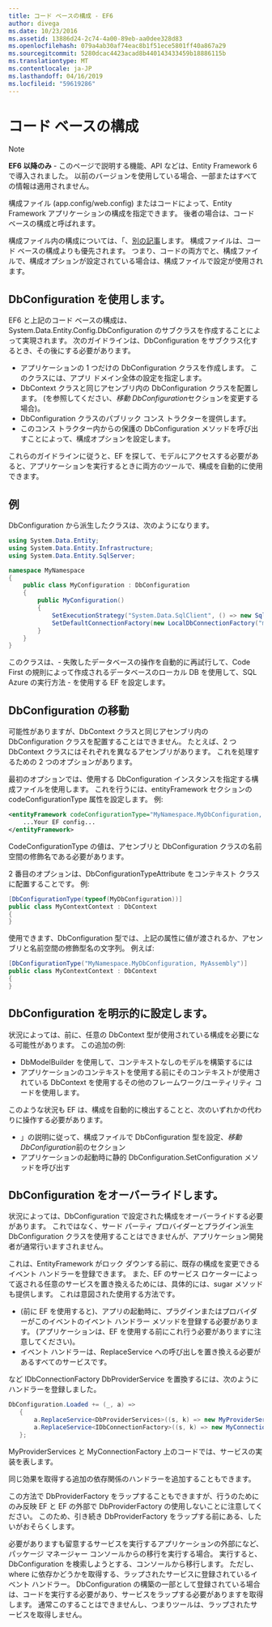 ```yaml
---
title: コード ベースの構成 - EF6
author: divega
ms.date: 10/23/2016
ms.assetid: 13886d24-2c74-4a00-89eb-aa0dee328d83
ms.openlocfilehash: 079a4ab30af74eac8b1f51ece5801ff40a867a29
ms.sourcegitcommit: 5280dcac4423acad8b440143433459b18886115b
ms.translationtype: MT
ms.contentlocale: ja-JP
ms.lasthandoff: 04/16/2019
ms.locfileid: "59619286"
---
```

# <a name="code-based-configuration"></a>コード ベースの構成
> [!NOTE]
> **EF6 以降のみ** - このページで説明する機能、API などは、Entity Framework 6 で導入されました。 以前のバージョンを使用している場合、一部またはすべての情報は適用されません。  

構成ファイル (app.config/web.config) またはコードによって、Entity Framework アプリケーションの構成を指定できます。 後者の場合は、コード ベースの構成と呼ばれます。  

構成ファイル内の構成については、「、[別の記事](config-file.md)します。 構成ファイルは、コード ベースの構成よりも優先されます。 つまり、コードの両方でと、構成ファイルで、構成オプションが設定されている場合は、構成ファイルで設定が使用されます。  

## <a name="using-dbconfiguration"></a>DbConfiguration を使用します。  

EF6 と上記のコード ベースの構成は、System.Data.Entity.Config.DbConfiguration のサブクラスを作成することによって実現されます。 次のガイドラインは、DbConfiguration をサブクラス化するとき、その後にする必要があります。  

- アプリケーションの 1 つだけの DbConfiguration クラスを作成します。 このクラスには、アプリ ドメイン全体の設定を指定します。  
- DbContext クラスと同じアセンブリ内の DbConfiguration クラスを配置します。 (を参照してください、*移動 DbConfiguration*セクションを変更する場合)。  
- DbConfiguration クラスのパブリック コンス トラクターを提供します。  
- このコンス トラクター内からの保護の DbConfiguration メソッドを呼び出すことによって、構成オプションを設定します。  

これらのガイドラインに従うと、EF を探して、モデルにアクセスする必要があると、アプリケーションを実行するときに両方のツールで、構成を自動的に使用できます。  

## <a name="example"></a>例  

DbConfiguration から派生したクラスは、次のようになります。  

``` csharp
using System.Data.Entity;
using System.Data.Entity.Infrastructure;
using System.Data.Entity.SqlServer;

namespace MyNamespace
{
    public class MyConfiguration : DbConfiguration
    {
        public MyConfiguration()
        {
            SetExecutionStrategy("System.Data.SqlClient", () => new SqlAzureExecutionStrategy());
            SetDefaultConnectionFactory(new LocalDbConnectionFactory("mssqllocaldb"));
        }
    }
}
```  

このクラスは、- 失敗したデータベースの操作を自動的に再試行して、Code First の規則によって作成されるデータベースのローカル DB を使用して、SQL Azure の実行方法 - を使用する EF を設定します。  

## <a name="moving-dbconfiguration"></a>DbConfiguration の移動  

可能性がありますが、DbContext クラスと同じアセンブリ内の DbConfiguration クラスを配置することはできません。 たとえば、2 つ DbContext クラスにはそれぞれを異なるアセンブリがあります。 これを処理するための 2 つのオプションがあります。  

最初のオプションでは、使用する DbConfiguration インスタンスを指定する構成ファイルを使用します。 これを行うには、entityFramework セクションの codeConfigurationType 属性を設定します。 例:  

``` xml
<entityFramework codeConfigurationType="MyNamespace.MyDbConfiguration, MyAssembly">
    ...Your EF config...
</entityFramework>
```  

CodeConfigurationType の値は、アセンブリと DbConfiguration クラスの名前空間の修飾名である必要があります。  

2 番目のオプションは、DbConfigurationTypeAttribute をコンテキスト クラスに配置することです。 例:  

``` csharp  
[DbConfigurationType(typeof(MyDbConfiguration))]
public class MyContextContext : DbContext
{
}
```  

使用できます、DbConfiguration 型では、上記の属性に値が渡されるか、アセンブリと名前空間の修飾型名の文字列。 例えば:  

``` csharp
[DbConfigurationType("MyNamespace.MyDbConfiguration, MyAssembly")]
public class MyContextContext : DbContext
{
}
```  

## <a name="setting-dbconfiguration-explicitly"></a>DbConfiguration を明示的に設定します。  

状況によっては、前に、任意の DbContext 型が使用されている構成を必要になる可能性があります。 この追加の例:  

- DbModelBuilder を使用して、コンテキストなしのモデルを構築するには  
- アプリケーションのコンテキストを使用する前にそのコンテキストが使用されている DbContext を使用するその他のフレームワーク/ユーティリティ コードを使用します。  

このような状況も EF は、構成を自動的に検出することと、次のいずれかの代わりに操作する必要があります。  

- 」の説明に従って、構成ファイルで DbConfiguration 型を設定、*移動 DbConfiguration*前のセクション
- アプリケーションの起動時に静的 DbConfiguration.SetConfiguration メソッドを呼び出す  

## <a name="overriding-dbconfiguration"></a>DbConfiguration をオーバーライドします。  

状況によっては、DbConfiguration で設定された構成をオーバーライドする必要があります。 これではなく、サード パーティ プロバイダーとプラグイン派生 DbConfiguration クラスを使用することはできませんが、アプリケーション開発者が通常行いますされません。  

これは、EntityFramework がロック ダウンする前に、既存の構成を変更できるイベント ハンドラーを登録できます。  また、EF のサービス ロケーターによって返される任意のサービスを置き換えるためには、具体的には、sugar メソッドも提供します。 これは意図された使用する方法です。  

- (前に EF を使用すると)、アプリの起動時に、プラグインまたはプロバイダーがこのイベントのイベント ハンドラー メソッドを登録する必要があります。 (アプリケーションは、EF を使用する前にこれ行う必要がありますに注意してください)。  
- イベント ハンドラーは、ReplaceService への呼び出しを置き換える必要があるすべてのサービスです。  

など IDbConnectionFactory DbProviderService を置換するには、次のようにハンドラーを登録しました。  

``` csharp
DbConfiguration.Loaded += (_, a) =>
   {
       a.ReplaceService<DbProviderServices>((s, k) => new MyProviderServices(s));
       a.ReplaceService<IDbConnectionFactory>((s, k) => new MyConnectionFactory(s));
   };
```  

MyProviderServices と MyConnectionFactory 上のコードでは、サービスの実装を表します。  

同じ効果を取得する追加の依存関係のハンドラーを追加することもできます。  

この方法で DbProviderFactory をラップすることもできますが、行うのためにのみ反映 EF と EF の外部で DbProviderFactory の使用しないことに注意してください。 このため、引き続き DbProviderFactory をラップする前にある、したいがおそらくします。  

必要がありますも留意するサービスを実行するアプリケーションの外部になど、パッケージ マネージャー コンソールからの移行を実行する場合。 実行すると、DbConfiguration を検索しようとする、コンソールから移行します。 ただし、where に依存かどうかを取得する、ラップされたサービスに登録されているイベント ハンドラー。 DbConfiguration の構築の一部として登録されている場合は、コードを実行する必要があり、サービスをラップする必要がありますを取得します。 通常このすることはできませんし、つまりツールは、ラップされたサービスを取得しません。  
